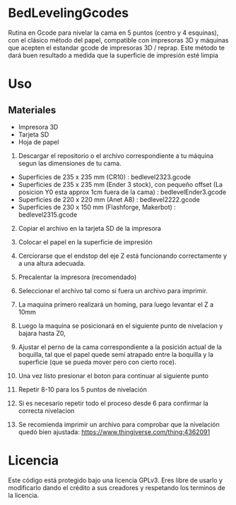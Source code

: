 # BedLevelingGcodes
Rutina en Gcode para nivelar la cama en 5 puntos (centro y 4 esquinas), con el clásico método del papel, compatible con impresoras 3D y máquinas que acepten el estandar gcode de impresoras 3D / reprap. 
Este método te dará buen resultado a medida que la superficie de impresión esté limpia


# Uso

## Materiales
- Impresora 3D
- Tarjeta SD
- Hoja de papel

1. Descargar el repositorio o el archivo correspondiente a tu máquina segun las dimensiones de tu cama. 

- Superficies de 235 x 235 mm (CR10) : bedlevel2323.gcode
- Superficies de 235 x 235 mm (Ender 3 stock), con pequeño offset (La posicion Y0 esta approx 1cm fuera de la cama) : bedlevelEnder3.gcode 
- Superficies de 220 x 220 mm (Anet A8) : bedlevel2222.gcode
- Superficies de 230 x 150 mm (Flashforge, Makerbot) : bedlevel2315.gcode

2. Copiar el archivo en la tarjeta SD de la impresora
3. Colocar el papel en la superficie de impresión 
4. Cerciorarse que el endstop del eje Z está funcionando correctamente y a una altura adecuada.  
5. Precalentar la impresora (recomendado)
6. Seleccionar el archivo tal como si fuera un archivo para imprimir. 
7. La maquina primero realizará un homing, para luego levantar el Z a 10mm
8. Luego la maquina se posicionará en el siguiente punto de nivelacion y bajara hasta Z0, 
9. Ajustar el perno de la cama correspondiente a la posición actual de la boquilla, tal que el papel quede semi atrapado entre la boquilla y la superficie (que se pueda mover pero con cierto roce). 
10. Una vez listo presionar el boton para continuar al siguiente punto
11. Repetir 8-10 para los 5 puntos de nivelación
12. Si es necesario repetir todo el proceso desde 6 para confirmar la correcta nivelacion

13. Se recomienda imprimir un archivo para comprobar que la nivelación quedó bien ajustada: https://www.thingiverse.com/thing:4362091


# Licencia
Este código está protegido bajo una licencia GPLv3. Eres libre de usarlo y modificarlo dando el crédito a sus creadores y respetando los terminos de la licencia. 

